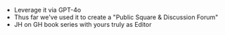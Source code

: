 - Leverage it via GPT-4o
- Thus far we've used it to create a "Public Square & Discussion Forum"
- JH on GH book series with yours truly as Editor

